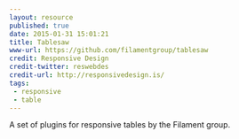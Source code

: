 ```yaml
---
layout: resource
published: true
date: 2015-01-31 15:01:21
title: Tablesaw
www-url: https://github.com/filamentgroup/tablesaw
credit: Responsive Design
credit-twitter: reswebdes
credit-url: http://responsivedesign.is/
tags: 
 - responsive
 - table
---
```


A set of plugins for responsive tables by the Filament group.